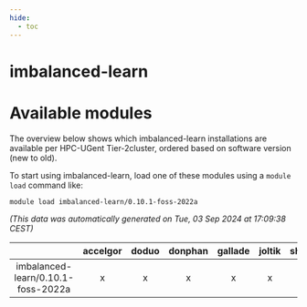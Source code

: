 ```yaml
---
hide:
  - toc
---
```


imbalanced-learn
================

# Available modules


The overview below shows which imbalanced-learn installations are available per HPC-UGent Tier-2cluster, ordered based on software version (new to old).

To start using imbalanced-learn, load one of these modules using a `module load` command like:

```shell
module load imbalanced-learn/0.10.1-foss-2022a
```

*(This data was automatically generated on Tue, 03 Sep 2024 at 17:09:38 CEST)*  

| |accelgor|doduo|donphan|gallade|joltik|shinx|skitty|
| :---: | :---: | :---: | :---: | :---: | :---: | :---: | :---: |
|imbalanced-learn/0.10.1-foss-2022a|x|x|x|x|x|-|x|
